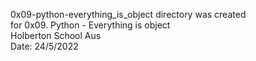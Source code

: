 0x09-python-everything_is_object directory was created  
for 0x09. Python - Everything is object  
Holberton School Aus  
Date: 24/5/2022
